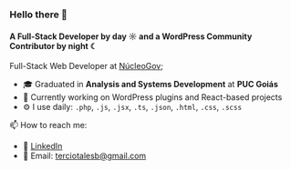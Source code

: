 ### Hello there 👋

#### A Full-Stack Developer by day ☼ and a WordPress Community Contributor by night ☾

Full-Stack Web Developer at [NúcleoGov](https://nucleogov.com.br);<br>

- 🎓 Graduated in **Analysis and Systems Development** at **PUC Goiás**
- 🌱 Currently working on WordPress plugins and React-based projects
- ⚙️ I use daily: `.php`, `.js`, `.jsx`, `.ts`, `.json`, `.html`, `.css`, `.scss`<br>

📫 How to reach me:

- 💼 [LinkedIn](https://www.linkedin.com/in/terciotales)
- 📧 Email: terciotalesb@gmail.com
